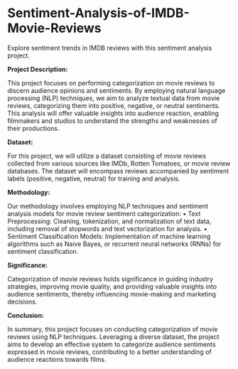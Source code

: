 # Sentiment-Analysis-of-IMDB-Movie-Reviews
Explore sentiment trends in IMDB reviews with this sentiment analysis project.

**Project Description:**

This project focuses on performing categorization on movie reviews to discern audience 
opinions and sentiments. By employing natural language processing (NLP) techniques, we aim 
to analyze textual data from movie reviews, categorizing them into positive, negative, or 
neutral sentiments. This analysis will offer valuable insights into audience reaction, enabling 
filmmakers and studios to understand the strengths and weaknesses of their productions.

**Dataset:**

For this project, we will utilize a dataset consisting of movie reviews collected from various 
sources like IMDb, Rotten Tomatoes, or movie review databases. The dataset will encompass 
reviews accompanied by sentiment labels (positive, negative, neutral) for training and analysis.

**Methodology:**

Our methodology involves employing NLP techniques and sentiment analysis models for movie 
review sentiment categorization:
• Text Preprocessing: Cleaning, tokenization, and normalization of text data, including 
removal of stopwords and text vectorization for analysis.
• Sentiment Classification Models: Implementation of machine learning algorithms 
such as Naive Bayes, or recurrent neural networks (RNNs) for sentiment classification.

**Significance:**

Categorization of movie reviews holds significance in guiding industry strategies, improving 
movie quality, and providing valuable insights into audience sentiments, thereby influencing 
movie-making and marketing decisions.

**Conclusion:**

In summary, this project focuses on conducting categorization of movie reviews using NLP 
techniques. Leveraging a diverse dataset, the project aims to develop an effective system to 
categorize audience sentiments expressed in movie reviews, contributing to a better 
understanding of audience reactions towards films.
